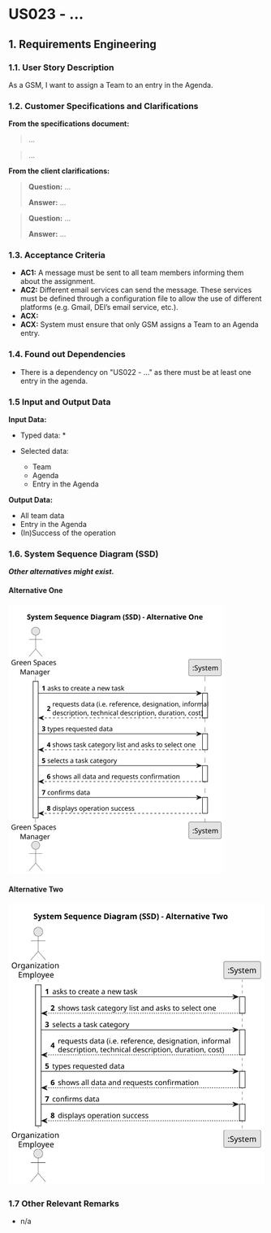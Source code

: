 # US023 - ... 


## 1. Requirements Engineering

### 1.1. User Story Description

As a GSM, I want to assign a Team to an entry in the Agenda.

### 1.2. Customer Specifications and Clarifications 

**From the specifications document:**

>	...

>	...

**From the client clarifications:**

> **Question:** ...
>
> **Answer:** ...

> **Question:** ...
>
> **Answer:** ...

### 1.3. Acceptance Criteria

* **AC1:** A message must be sent to all team members informing them about the assignment.
* **AC2:** Different email services can send the message. These services must be defined through a configuration file to allow the use of different platforms (e.g. Gmail, DEI’s email service, etc.).
* **ACX:**
* **ACX:** System must ensure that only GSM assigns a Team to an Agenda entry.

### 1.4. Found out Dependencies

* There is a dependency on "US022 - ..." as there must be at least one entry in the agenda.

### 1.5 Input and Output Data

**Input Data:**

* Typed data:
    *
	
* Selected data:
    * Team
    * Agenda 
    * Entry in the Agenda

**Output Data:**

* All team data
* Entry in the Agenda
* (In)Success of the operation

### 1.6. System Sequence Diagram (SSD)

**_Other alternatives might exist._**

#### Alternative One

![System Sequence Diagram - Alternative One](svg/us023-system-sequence-diagram-alternative-one.svg)

#### Alternative Two

![System Sequence Diagram - Alternative Two](svg/us023-system-sequence-diagram-alternative-two.svg)

### 1.7 Other Relevant Remarks

* n/a